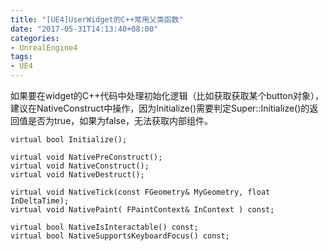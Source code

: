 ```yaml
---
title: "[UE4]UserWidget的C++常用父类函数"
date: "2017-05-31T14:13:40+08:00"
categories:
- UnrealEngine4
tags:
- UE4
---
```


如果要在widget的C++代码中处理初始化逻辑（比如获取获取某个button对象），建议在NativeConstruct中操作，因为Initialize()需要判定Super::Initialize()的返回值是否为true，如果为false，无法获取内部组件。

    virtual bool Initialize();

    virtual void NativePreConstruct();
	virtual void NativeConstruct();
	virtual void NativeDestruct();

	virtual void NativeTick(const FGeometry& MyGeometry, float InDeltaTime);
	virtual void NativePaint( FPaintContext& InContext ) const;

	virtual bool NativeIsInteractable() const;
	virtual bool NativeSupportsKeyboardFocus() const;